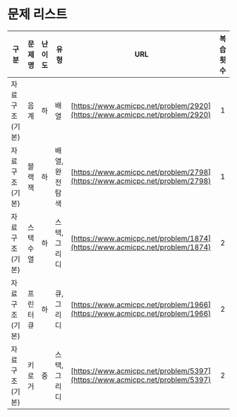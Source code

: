 # 문제 리스트

| 구분           | 문제명    | 난이도 | 유형           | URL                                                          | 복습횟수 |
| -------------- | --------- | ------ | -------------- | ------------------------------------------------------------ | :------: |
| 자료구조(기본) | 음계      | 하     | 배열           | [https://www.acmicpc.net/problem/2920](https://www.acmicpc.net/problem/2920) |    1     |
| 자료구조(기본) | 블랙잭    | 하     | 배열, 완전탐색 | [https://www.acmicpc.net/problem/2798](https://www.acmicpc.net/problem/2798) |    1     |
| 자료구조(기본) | 스택수열  | 하     | 스택, 그리디   | [https://www.acmicpc.net/problem/1874](https://www.acmicpc.net/problem/1874) |    2     |
| 자료구조(기본) | 프린터 큐 | 하     | 큐, 그리디     | [https://www.acmicpc.net/problem/1966](https://www.acmicpc.net/problem/1966) |    2     |
| 자료구조(기본) | 키로거    | 중     | 스택, 그리디   | [https://www.acmicpc.net/problem/5397](https://www.acmicpc.net/problem/5397) |    2     |

